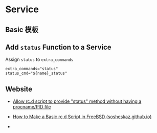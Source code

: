 # Service

## Basic 模板

## Add `status` Function to a Service

Assign `status` to `extra_commands`

```shell
extra_commands="status"
status_cmd="${name}_status"
```

## Website

- [Allow rc.d script to provide "status" method without having a procname/PID file](https://reviews.freebsd.org/D31614#:~:text=extra_commands%3D%22status%22%0Astatus_cmd%3D%22%24%7Bname%7D_status%22)

- [How to Make a Basic rc.d Script in FreeBSD (sosheskaz.github.io)](https://sosheskaz.github.io/tutorial/2017/03/28/FreeBSD-rcd-Setup.html)

- 
